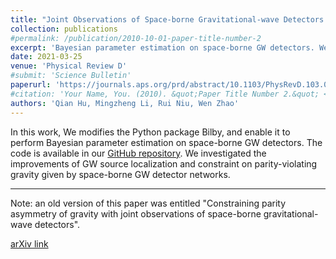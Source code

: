 ```yaml
---
title: "Joint Observations of Space-borne Gravitational-wave Detectors: Source Localization and Implication for Parity-violating Gravities"
collection: publications
#permalink: /publication/2010-10-01-paper-title-number-2
excerpt: 'Bayesian parameter estimation on space-borne GW detectors. We investigated the improvements of GW source localization and constraint on parity-violating gravity given by space-borne GW detector networks. '
date: 2021-03-25
venue: 'Physical Review D'
#submit: 'Science Bulletin'
paperurl: 'https://journals.aps.org/prd/abstract/10.1103/PhysRevD.103.064057'
#citation: 'Your Name, You. (2010). &quot;Paper Title Number 2.&quot; <i>Journal 1</i>. 1(2).'
authors: 'Qian Hu, Mingzheng Li, Rui Niu, Wen Zhao'
---
```

In this work, We modifies the Python package Bilby, and enable it to perform Bayesian parameter estimation on space-borne GW detectors. The code is available in our [GitHub repository](https://github.com/Li-mz/bilby/tree/SpaceInterferometer). We investigated the improvements of GW source localization and constraint on parity-violating gravity given by space-borne GW detector networks.

---

Note: an old version of this paper was entitled "Constraining parity asymmetry of gravity with joint observations of space-borne gravitational-wave detectors".

[arXiv link](https://arxiv.org/abs/2006.05670)